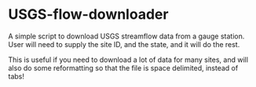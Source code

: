 # USGS-flow-downloader
A simple script to download USGS streamflow data from a gauge station.
User will need to supply the site ID, and the state, and it will do the rest. 

This is useful if you need to download a lot of data for many sites, and will also do some reformatting so that the file is space delimited, instead of tabs!
